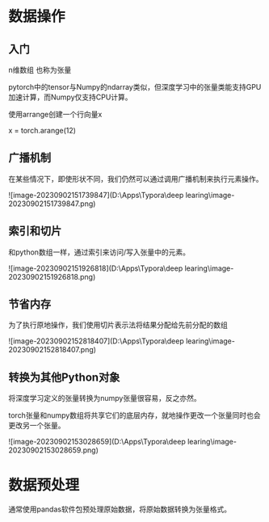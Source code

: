 # 数据操作

## 入门

n维数组 也称为张量

pytorch中的tensor与Numpy的ndarray类似，但深度学习中的张量类能支持GPU加速计算，而Numpy仅支持CPU计算。

使用arrange创建一个行向量x

x = torch.arange(12)

## 广播机制

在某些情况下，即使形状不同，我们仍然可以通过调用广播机制来执行元素操作。

![image-20230902151739847](D:\Apps\Typora\deep learing\image-20230902151739847.png)

## 索引和切片

和python数组一样，通过索引来访问/写入张量中的元素。

![image-20230902151926818](D:\Apps\Typora\deep learing\image-20230902151926818.png)

## 节省内存

为了执行原地操作，我们使用切片表示法将结果分配给先前分配的数组

![image-20230902152818407](D:\Apps\Typora\deep learing\image-20230902152818407.png)

## 转换为其他Python对象

将深度学习定义的张量转换为numpy张量很容易，反之亦然。

torch张量和numpy数组将共享它们的底层内存，就地操作更改一个张量同时也会更改另一个张量。

![image-20230902153028659](D:\Apps\Typora\deep learing\image-20230902153028659.png)



# 数据预处理

通常使用pandas软件包预处理原始数据，将原始数据转换为张量格式。



